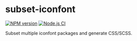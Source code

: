 # subset-iconfont

[![NPM version](https://img.shields.io/npm/v/subset-iconfont.svg)](https://www.npmjs.org/package/https://www.npmjs.com/package/subset-iconfont)
[![Node.js CI](https://github.com/dzhuang/subset-iconfont/actions/workflows/ci.yml/badge.svg)](https://github.com/dzhuang/subset-iconfont/actions/workflows/ci.yml)

[comment]: <> ([![codecov]&#40;https://codecov.io/gh/dzhuang/subset-iconfont/branch/main/graph/badge.svg?token=WPU2EN3BF2&#41;]&#40;https://codecov.io/gh/dzhuang/subset-iconfont&#41;)

Subset multiple iconfont packages and generate CSS/SCSS.
